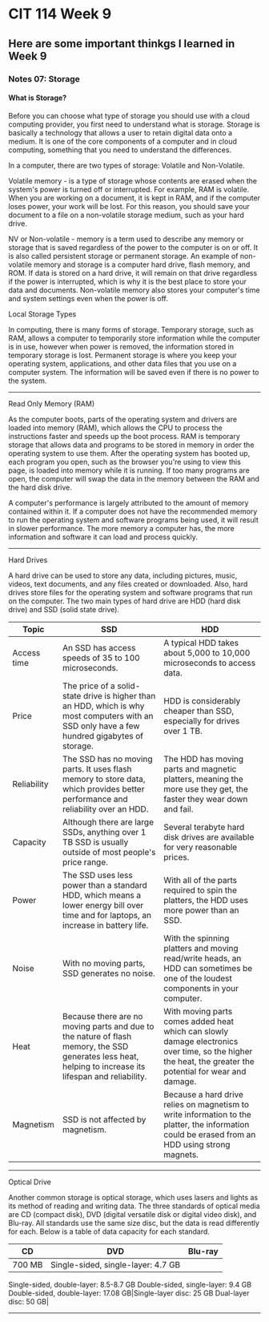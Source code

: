 # CIT 114 Week 9
## Here are some important thinkgs I learned in Week 9
### Notes 07: Storage

#### What is Storage?

Before you can choose what type of storage you should use with a cloud computing provider, you first need to understand what is storage. Storage is basically a technology that allows a user to retain digital data onto a medium. It is one of the core components of a computer and in cloud computing, something that you need to understand the differences.

In a computer, there are two types of storage: Volatile and Non-Volatile.

Volatile memory - is a type of storage whose contents are erased when the system's power is turned off or interrupted. For example, RAM is volatile. When you are working on a document, it is kept in RAM, and if the computer loses power, your work will be lost. For this reason, you should save your document to a file on a non-volatile storage medium, such as your hard drive.

NV or Non-volatile - memory is a term used to describe any memory or storage that is saved regardless of the power to the computer is on or off. It is also called persistent storage or permanent storage. An example of non-volatile memory and storage is a computer hard drive, flash memory, and ROM. If data is stored on a hard drive, it will remain on that drive regardless if the power is interrupted, which is why it is the best place to store your data and documents. Non-volatile memory also stores your computer's time and system settings even when the power is off.

Local Storage Types

In computing, there is many forms of storage. Temporary storage, such as RAM, allows a computer to temporarily store information while the computer is in use, however when power is removed, the information stored in temporary storage is lost. Permanent storage is where you keep your operating system, applications, and other data files that you use on a computer system. The information will be saved even if there is no power to the system.

------

Read Only Memory (RAM)

As the computer boots, parts of the operating system and drivers are loaded into memory (RAM), which allows the CPU to process the instructions faster and speeds up the boot process. RAM is temporary storage that allows data and programs to be stored in memory in order the operating system to use them. After the operating system has booted up, each program you open, such as the browser you're using to view this page, is loaded into memory while it is running. If too many programs are open, the computer will swap the data in the memory between the RAM and the hard disk drive.

A computer's performance is largely attributed to the amount of memory contained within it. If a computer does not have the recommended memory to run the operating system and software programs being used, it will result in slower performance. The more memory a computer has, the more information and software it can load and process quickly.

------

Hard Drives

A hard drive can be used to store any data, including pictures, music, videos, text documents, and any files created or downloaded. Also, hard drives store files for the operating system and software programs that run on the computer. The two main types of hard drive are HDD (hard disk drive) and SSD (solid state drive).

|Topic|SSD|HDD|
|---|---|---|
|Access time|An SSD has access speeds of 35 to 100 microseconds.|A typical HDD takes about 5,000 to 10,000 microseconds to access data.|
|Price|The price of a solid-state drive is higher than an HDD, which is why most computers with an SSD only have a few hundred gigabytes of storage.|HDD is considerably cheaper than SSD, especially for drives over 1 TB.|
|Reliability|The SSD has no moving parts. It uses flash memory to store data, which provides better performance and reliability over an HDD.|The HDD has moving parts and magnetic platters, meaning the more use they get, the faster they wear down and fail.|
|Capacity|Although there are large SSDs, anything over 1 TB SSD is usually outside of most people's price range.|Several terabyte hard disk drives are available for very reasonable prices.|
|Power|The SSD uses less power than a standard HDD, which means a lower energy bill over time and for laptops, an increase in battery life.|With all of the parts required to spin the platters, the HDD uses more power than an SSD.|
|Noise|With no moving parts, SSD generates no noise.|With the spinning platters and moving read/write heads, an HDD can sometimes be one of the loudest components in your computer.|
|Heat|Because there are no moving parts and due to the nature of flash memory, the SSD generates less heat, helping to increase its lifespan and reliability.|With moving parts comes added heat which can slowly damage electronics over time, so the higher the heat, the greater the potential for wear and damage.|
|Magnetism|SSD is not affected by magnetism.|Because a hard drive relies on magnetism to write information to the platter, the information could be erased from an HDD using strong magnets.|

------

Optical Drive

Another common storage is optical storage, which uses lasers and lights as its method of reading and writing data. The three standards of optical media are CD (compact disk), DVD (digital versatile disk or digital video disk), and Blu-ray. All standards use the same size disc, but the data is read differently for each. Below is a table of data capacity for each standard.

|CD|DVD|Blu-ray|
|---|---|---|
|700 MB|Single-sided, single-layer: 4.7 GB
Single-sided, double-layer: 8.5-8.7 GB
Double-sided, single-layer: 9.4 GB
Double-sided, double-layer: 17.08 GB|Single-layer disc: 25 GB
Dual-layer disc: 50 GB|

------

